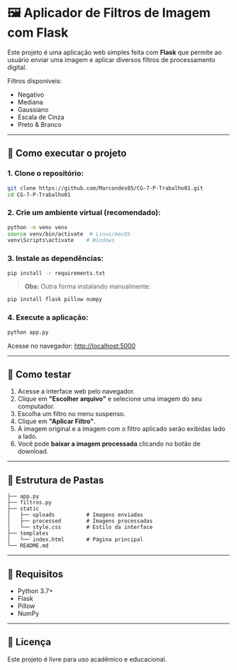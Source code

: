 # 🖼️ Aplicador de Filtros de Imagem com Flask

Este projeto é uma aplicação web simples feita com **Flask** que permite ao usuário enviar uma imagem e aplicar diversos filtros de processamento digital.

Filtros disponíveis:
- Negativo
- Mediana
- Gaussiano
- Escala de Cinza
- Preto & Branco

---

## 🚀 Como executar o projeto

### 1. Clone o repositório:
```bash
git clone https://github.com/Marcondes05/CG-7-P-Trabalho01.git
cd CG-7-P-Trabalho01
```

### 2. Crie um ambiente virtual (recomendado):
```bash
python -m venv venv
source venv/bin/activate  # Linux/macOS
venv\Scripts\activate    # Windows
```

### 3. Instale as dependências:
```bash
pip install -r requirements.txt
```
> **Obs:** Outra forma instalando manualmente:
```bash
pip install flask pillow numpy
```

### 4. Execute a aplicação:
```bash
python app.py
```

Acesse no navegador: [http://localhost:5000](http://localhost:5000)

---

## 🧪 Como testar

1. Acesse a interface web pelo navegador.
2. Clique em **"Escolher arquivo"** e selecione uma imagem do seu computador.
3. Escolha um filtro no menu suspenso.
4. Clique em **"Aplicar Filtro"**.
5. A imagem original e a imagem com o filtro aplicado serão exibidas lado a lado.
6. Você pode **baixar a imagem processada** clicando no botão de download.

---

## 📁 Estrutura de Pastas

```
├── app.py
├── filtros.py
├── static
│   ├── uploads          # Imagens enviadas
│   ├── processed        # Imagens processadas
│   └── style.css        # Estilo da interface
├── templates
│   └── index.html       # Página principal
└── README.md
```

---

## 📌 Requisitos
- Python 3.7+
- Flask
- Pillow
- NumPy

---

## 📄 Licença
Este projeto é livre para uso acadêmico e educacional.
